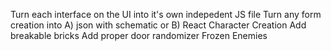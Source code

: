 Turn each interface on the UI into it's own indepedent JS file 
Turn any form creation into A) json with schematic or B) React
Character Creation
Add breakable bricks
Add proper door randomizer
Frozen Enemies

